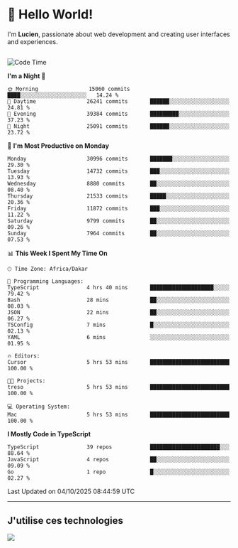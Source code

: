 # 👋 Hello World!

I'm **Lucien**, passionate about web development and creating user interfaces and experiences.

##

<!--START_SECTION:waka-->
![Code Time](http://img.shields.io/badge/Code%20Time-3%2C921%20hrs%2018%20mins-blue)

**I'm a Night 🦉** 

```text
🌞 Morning                15060 commits       ████░░░░░░░░░░░░░░░░░░░░░   14.24 % 
🌆 Daytime                26241 commits       ██████░░░░░░░░░░░░░░░░░░░   24.81 % 
🌃 Evening                39384 commits       █████████░░░░░░░░░░░░░░░░   37.23 % 
🌙 Night                  25091 commits       ██████░░░░░░░░░░░░░░░░░░░   23.72 % 
```
📅 **I'm Most Productive on Monday** 

```text
Monday                   30996 commits       ███████░░░░░░░░░░░░░░░░░░   29.30 % 
Tuesday                  14732 commits       ███░░░░░░░░░░░░░░░░░░░░░░   13.93 % 
Wednesday                8880 commits        ██░░░░░░░░░░░░░░░░░░░░░░░   08.40 % 
Thursday                 21533 commits       █████░░░░░░░░░░░░░░░░░░░░   20.36 % 
Friday                   11872 commits       ███░░░░░░░░░░░░░░░░░░░░░░   11.22 % 
Saturday                 9799 commits        ██░░░░░░░░░░░░░░░░░░░░░░░   09.26 % 
Sunday                   7964 commits        ██░░░░░░░░░░░░░░░░░░░░░░░   07.53 % 
```


📊 **This Week I Spent My Time On** 

```text
🕑︎ Time Zone: Africa/Dakar

💬 Programming Languages: 
TypeScript               4 hrs 40 mins       ████████████████████░░░░░   79.42 % 
Bash                     28 mins             ██░░░░░░░░░░░░░░░░░░░░░░░   08.03 % 
JSON                     22 mins             ██░░░░░░░░░░░░░░░░░░░░░░░   06.27 % 
TSConfig                 7 mins              █░░░░░░░░░░░░░░░░░░░░░░░░   02.13 % 
YAML                     6 mins              ░░░░░░░░░░░░░░░░░░░░░░░░░   01.95 % 

🔥 Editors: 
Cursor                   5 hrs 53 mins       █████████████████████████   100.00 % 

🐱‍💻 Projects: 
treso                    5 hrs 53 mins       █████████████████████████   100.00 % 

💻 Operating System: 
Mac                      5 hrs 53 mins       █████████████████████████   100.00 % 
```

**I Mostly Code in TypeScript** 

```text
TypeScript               39 repos            ██████████████████████░░░   88.64 % 
JavaScript               4 repos             ██░░░░░░░░░░░░░░░░░░░░░░░   09.09 % 
Go                       1 repo              █░░░░░░░░░░░░░░░░░░░░░░░░   02.27 % 
```




 Last Updated on 04/10/2025 08:44:59 UTC
<!--END_SECTION:waka-->
---

## J'utilise ces technologies

<p align="left">
  <a href="https://skillicons.dev">
    <img src="https://skillicons.dev/icons?i=ts,js,go,ruby,css,scss,tailwind,react,vite,nextjs,docker,figma,ableton" />
  </a>
</p>

